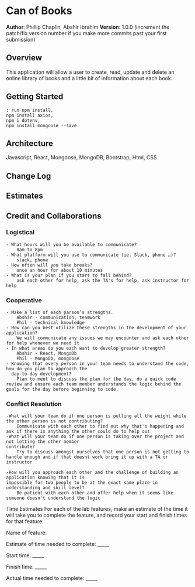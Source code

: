 # Can of Books

**Author**: Phillip Chaplin, Abshir Ibrahim
**Version**: 1.0.0 (increment the patch/fix version number if you make more commits past your first submission)

## Overview

This application will allow a user to create, read, update and delete an online library of books and a little bit of information about each book.

## Getting Started
<!-- What are the steps that a user must take in order to build this app on their own machine and get it running? -->
    : run npm install,
    npm install axios,
    npm i dotenv,
    npm install mongoose --save


## Architecture
<!-- Provide a detailed description of the application design. What technologies (languages, libraries, etc) you're using, and any other relevant design information. -->
Javascript, React, Mongoose, MongoDB, Bootstrap, Html, CSS

## Change Log
<!-- Use this area to document the iterative changes made to your application as each feature is successfully implemented. Use time stamps. Here's an example:

01-01-2001 4:59pm - Application now has a fully-functional express server, with a GET route for the location resource. -->

## Estimates
<!-- See below -->

## Credit and Collaborations
<!-- Give credit (and a link) to other people or resources that helped you build this application. -->


### Logistical
    - What hours will you be available to communicate?
        8am to 8pm
    - What platform will you use to communicate (ie. Slack, phone …)?
        slack, phone
    - How often will you take breaks?
        once an hour for about 10 minutes
    - What is your plan if you start to fall behind?
        ask each other for help, ask the TA's for help, ask instructor for help
### Cooperative
    - Make a list of each parson’s strengths.
        Abshir - communication, teamwork
        Phil - technical knowledge
    - How can you best utilize these strengths in the development of your application?
        We will communicate any issues we may encounter and ask each other for help whenever we need it
    - In what areas do you each want to develop greater strength?
        Abshir - React, MongoDb
        Phil - MongoDb, mongoose
    - Knowing that every person in your team needs to understand the code, how do you plan to approach the 
      day-to-day development?
        Plan to meet to discuss the plan for the day, do a quick code review and ensure each team member understands the logic behind the goals for the day before beginning to code.
### Conflict Resolution
    -What will your team do if one person is pulling all the weight while the other person is not contributing?
        Communicate with each other to find out why that's happening and ask if there is anything the other could do to help out
    -What will your team do if one person is taking over the project and not letting the other member 
    contribute?
        Try to discuss amongst ourselves that one person is not getting to handle enough and if that doesnt work bring it up with a TA or instructor

    -How will you approach each other and the challenge of building an application knowing that it is 
    impossible for two people to be at the exact same place in understanding and skill level?
        Be patient with each other and offer help when it seems like someone doesn't understand the logic
    






Time Estimates
For each of the lab features, make an estimate of the time it will take you to complete the feature, and record your start and finish times for that feature:

Name of feature: 

Estimate of time needed to complete: _____

Start time: _____

Finish time: _____

Actual time needed to complete: _____